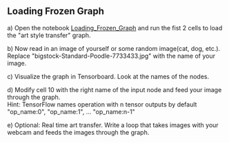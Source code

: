 ## Loading Frozen Graph

a) Open the notebook [Loading_Frozen_Graph](https://github.com/tensorchiefs/dl_course/blob/master/notebooks/03_Loading_Frozen_Graph.ipynb) and run the fist 2 cells to load the "art style transfer" graph.

b) Now read in an image of yourself or some random image(cat, dog, etc.). Replace "bigstock-Standard-Poodle-7733433.jpg" with the name of your image.

c) Visualize the graph in Tensorboard. Look at the names of the nodes.

d) Modify cell 10 with the right name of the input node and feed your image through the graph.  
Hint: TensorFlow names operation with n tensor outputs by default "op_name:0", "op_name:1", ... "op_name:n-1"

e) Optional: Real time art transfer. Write a loop that takes images with your webcam and feeds the images through the graph.
